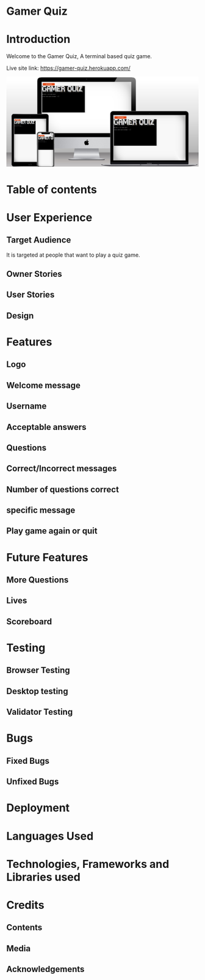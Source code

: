 # Gamer Quiz

# Introduction

 Welcome to the Gamer Quiz, A terminal based quiz game.

 Live site link: https://gamer-quiz.herokuapp.com/

 ![Gamer Quiz techsini mockup](readme-extras/techsini-pp3.jpg)

# Table of contents

# User Experience
  ## Target Audience
  It is targeted at people that want to play a quiz game.
  ## Owner Stories
  ## User Stories
  ## Design

# Features

  ## Logo
  ## Welcome message
  ## Username
  ## Acceptable answers
  ## Questions
  ## Correct/Incorrect messages
  ## Number of questions correct
  ## specific message
  ## Play game again or quit

# Future Features

  ## More Questions

  ## Lives

  ## Scoreboard

# Testing

  ## Browser Testing

  ## Desktop testing

  ## Validator Testing
 
# Bugs

  ## Fixed Bugs
  
  ## Unfixed Bugs

# Deployment

# Languages Used

# Technologies, Frameworks and Libraries used
   
# Credits

  ## Contents

  ## Media

  ## Acknowledgements